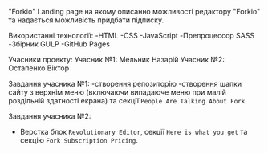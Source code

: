 "Forkio"
Landing page на якому описанно можливості редактору "Forkio" та надається можливість придбати підписку.

Використанні технології:
-HTML
-CSS
-JavaScript 
-Препроцессор SASS
-Збірник GULP 
-GitHub Pages

Учасники проекту:
Учасник №1: Мельник Назарій
Учасник №2: Остапенко Віктор

Завдання учасника №1:
-створення репозиторію
-створення шапки сайту з верхнім меню (включаючи випадаюче меню при малій роздільній здатності екрана) та секції `People Are Talking About Fork`.

Завдання учасника №2:
 - Верстка блок `Revolutionary Editor`, секції `Here is what you get` та секцію `Fork Subscription Pricing`.

 